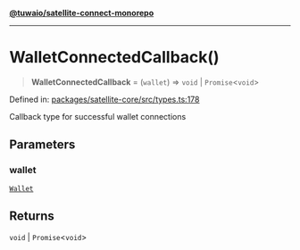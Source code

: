 [**@tuwaio/satellite-connect-monorepo**](../../../README.md)

***

# WalletConnectedCallback()

> **WalletConnectedCallback** = (`wallet`) => `void` \| `Promise`\<`void`\>

Defined in: [packages/satellite-core/src/types.ts:178](https://github.com/TuwaIO/satellite-connect/blob/ab2889dc16e93ed4e3266b0857ac4dc0998ff86f/packages/satellite-core/src/types.ts#L178)

Callback type for successful wallet connections

## Parameters

### wallet

[`Wallet`](Wallet.md)

## Returns

`void` \| `Promise`\<`void`\>
